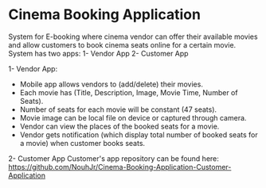 # Cinema Booking Application
System for E-booking where cinema vendor can offer their available movies and allow customers to book cinema seats online for a certain movie.
System has two apps:
1- Vendor App
2- Customer App

1- Vendor App:
* Mobile app allows vendors to (add/delete) their movies.
* Each movie has (Title, Description, Image, Movie Time, Number of Seats).
* Number of seats for each movie will be constant (47 seats).
* Movie image can be local file on device or captured through camera.
* Vendor can view the places of the booked seats for a movie.
* Vendor gets notification (which display total number of booked seats for a movie) when customer books seats.

2- Customer App
Customer's app repository can be found here: https://github.com/NouhJr/Cinema-Booking-Application-Customer-Application
